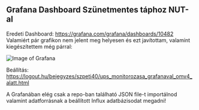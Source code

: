 ## Grafana Dashboard Szünetmentes táphoz NUT-al

Eredeti Dashboard: https://grafana.com/grafana/dashboards/10482
Valamiért pár grafikon nem jelent meg helyesen és ezt javítottam, valamint kiegészítettem még párral:

![Image of Grafana](https://mobilarena.hu/dl/upc/2020-07/450566_grafana.jpg)

Beállítás: https://logout.hu/bejegyzes/szpeti40/ups_monitorozasa_grafanaval_omv4_alatt.html

A Grafanában elég csak a repo-ban található JSON file-t importálnod valamint adatforrásnak a beállított Influx adatbázisodat megadni!
